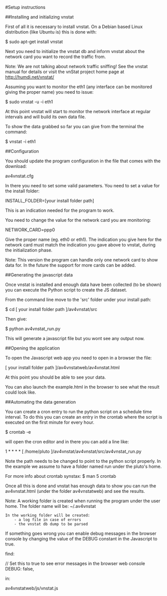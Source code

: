 #Setup instructions

##Installing and initializing vnstat

First of all it is necessary to install vnstat.
On a Debian based Linux distribution (like Ubuntu is) this is done with:

$ sudo apt-get install vnstat

Next you need to initialize the vnstat db and inform vnstat about the network
card you want to record the traffic from.

Note: We are not talking about network traffic sniffing!
      See the vnstat manual for details or visit the vnStat project home page at
      http://humdi.net/vnstat/

Assuming you want to monitor the eth1 (any interface can be monitored giving the
proper name) you need to issue:

$ sudo vnstat -u -i eth1

At this point vnstat will start to monitor the network interface at regular
intervals and will build its own data file.

To show the data grabbed so far you can give from the terminal the command:

$ vnstat -i eth1


##Configuration

You should update the program configuration in the file that comes with
the download:

av4vnstat.cfg


In there you need to set some valid parameters. You need to set a value for the
install folder:

INSTALL_FOLDER=[your install folder path]

This is an indication needed for the program to work.


You need to change the value for the network card you are monitoring:

NETWORK_CARD=ppp0

Give the proper name (eg. eth0 or eth1). The indication you give here
for the network card must match the indication you gave above to vnstat,
during the initialization phase.

Note:
    This version the program can handle only one network card to show
    data for. In the future the support for more cards can be added.


##Generating the javascript data

Once vnstat is installed and enough data have been collected (to be shown)
you can execute the Python script to create the JS dataset.

From the command line move to the 'src' folder under your install path:

$ cd [ your install folder path ]/av4vnstat/src

Then give:

$ python av4vnstat_run.py

This will generate a javascript file but you wont see any output now.


##Opening the application

To open the Javascript web app you need to open in a browser the file:

[ your install folder path ]/av4vnstatweb/av4vnstat.html

At this point you should be able to see your data.

You can also launch the example.html in the browser to see what the result could
look like.


##Automating the data generation

You can create a cron entry to run the python script on a schedule
time interval. To do this you can create an entry in the crontab where the script
is executed on the first minute for every hour.

$ crontab -e

will open the cron editor and in there you can add a line like:

1 * * * * [ /home/pluto ]/av4vnstat/av4vnstat/src/av4vnstat_run.py

Note the path needs to be changed to point to the python script properly.
In the example we assume to have a folder named run under the pluto's home.

For more info about crontab synstax: $ man 5 crontab

Once all this is done and vnstat has enough data to show you can run
the av4vnstat.html (under the folder av4vnstatweb) and see the results.

Note:
    A working folder is created when running the program under the user
    home. The folder name will be: ~/.av4vnstat
    
    In the working folder will be created:
        - a log file in case of errors
        - the vnstat db dump to be parsed


If something goes wrong you can enable debug messages in the browser console by
changing the value of the DEBUG constant in the Javascript to true.

find:

// Set this to true to see error messages in the browser web console
DEBUG: false,

in:

av4vnstatweb/js/vnstat.js

